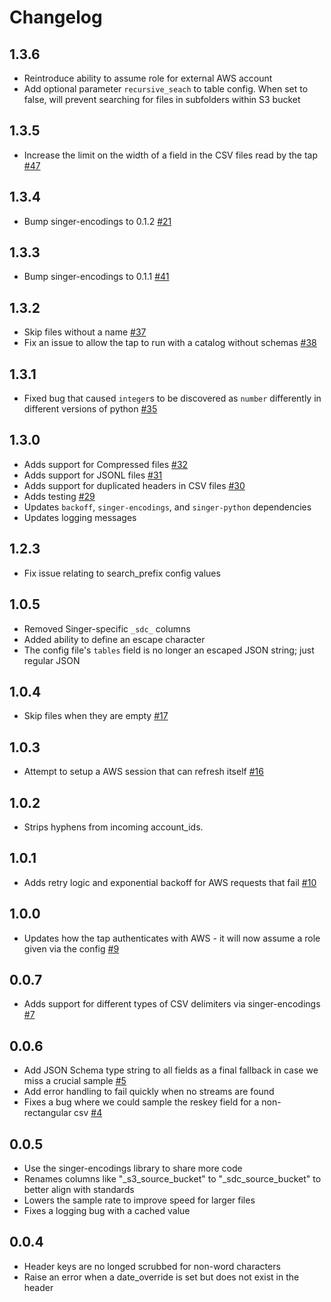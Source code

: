 # Changelog

## 1.3.6

- Reintroduce ability to assume role for external AWS account
- Add optional parameter `recursive_seach` to table config. When set to false, will prevent searching for files in subfolders within S3 bucket

## 1.3.5

- Increase the limit on the width of a field in the CSV files read by the tap [#47](https://github.com/singer-io/singer-encodings/pull/47)

## 1.3.4

- Bump singer-encodings to 0.1.2 [#21](https://github.com/singer-io/singer-encodings/pull/21)

## 1.3.3

- Bump singer-encodings to 0.1.1 [#41](https://github.com/singer-io/tap-s3-csv/pull/41)

## 1.3.2

- Skip files without a name [#37](https://github.com/singer-io/tap-s3-csv/pull/37)
- Fix an issue to allow the tap to run with a catalog without schemas [#38](https://github.com/singer-io/tap-s3-csv/pull/38)

## 1.3.1

- Fixed bug that caused `integer`s to be discovered as `number` differently in different versions of python [#35](https://github.com/singer-io/tap-s3-csv/pull/35)

## 1.3.0

- Adds support for Compressed files [#32](https://github.com/singer-io/tap-s3-csv/pull/32)
- Adds support for JSONL files [#31](https://github.com/singer-io/tap-s3-csv/pull/31)
- Adds support for duplicated headers in CSV files [#30](https://github.com/singer-io/tap-s3-csv/pull/30)
- Adds testing [#29](https://github.com/singer-io/tap-s3-csv/pull/29)
- Updates `backoff`, `singer-encodings`, and `singer-python` dependencies
- Updates logging messages

## 1.2.3

- Fix issue relating to search_prefix config values

## 1.0.5

- Removed Singer-specific `_sdc_` columns
- Added ability to define an escape character
- The config file's `tables` field is no longer an escaped JSON string; just regular JSON

## 1.0.4

- Skip files when they are empty [#17](https://github.com/singer-io/tap-s3-csv/pull/17)

## 1.0.3

- Attempt to setup a AWS session that can refresh itself [#16](https://github.com/singer-io/tap-s3-csv/pull/16)

## 1.0.2

- Strips hyphens from incoming account_ids.

## 1.0.1

- Adds retry logic and exponential backoff for AWS requests that fail [#10](https://github.com/singer-io/tap-s3-csv/pull/10)

## 1.0.0

- Updates how the tap authenticates with AWS - it will now assume a role given via the config [#9](https://github.com/singer-io/tap-s3-csv/pull/9)

## 0.0.7

- Adds support for different types of CSV delimiters via singer-encodings [#7](https://github.com/singer-io/tap-s3-csv/pull/7)

## 0.0.6

- Add JSON Schema type string to all fields as a final fallback in case we miss a crucial sample [#5](https://github.com/singer-io/tap-s3-csv/pull/5)
- Add error handling to fail quickly when no streams are found
- Fixes a bug where we could sample the reskey field for a non-rectangular csv [#4](https://github.com/singer-io/tap-s3-csv/pull/4)

## 0.0.5

- Use the singer-encodings library to share more code
- Renames columns like "\_s3_source_bucket" to "\_sdc_source_bucket" to better align with standards
- Lowers the sample rate to improve speed for larger files
- Fixes a logging bug with a cached value

## 0.0.4

- Header keys are no longed scrubbed for non-word characters
- Raise an error when a date_override is set but does not exist in the header
